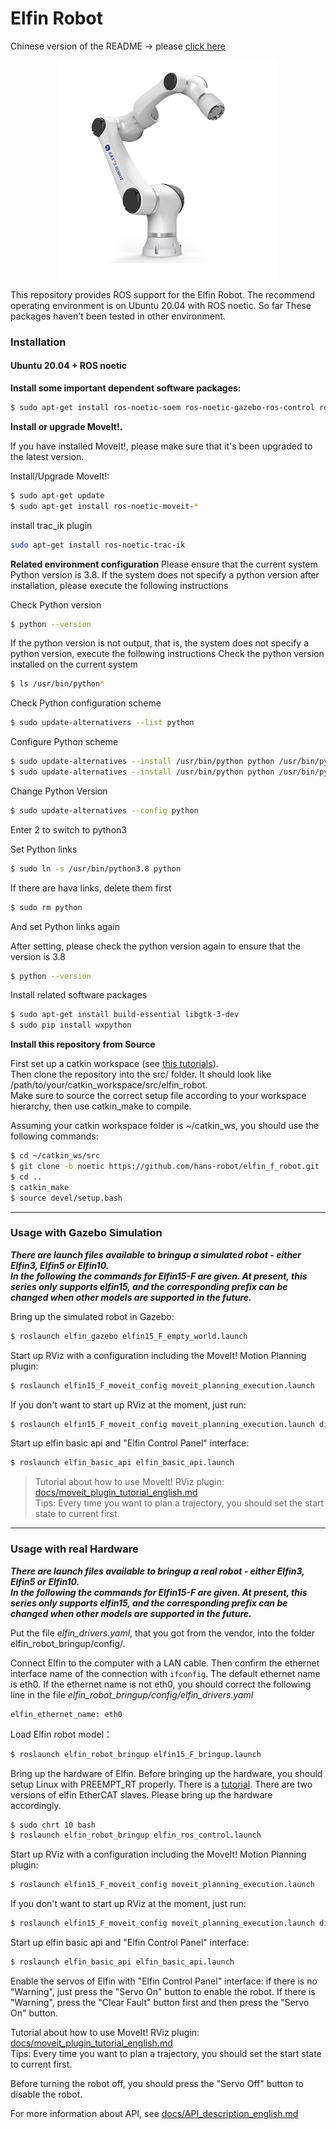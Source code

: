 Elfin Robot
======


Chinese version of the README -> please [click here](./README_cn.md)


<p align="center">
  <img src="docs/images/elfin.png" />
</p>

This repository provides ROS support for the Elfin Robot. The recommend operating environment is on Ubuntu 20.04 with ROS noetic. So far These packages haven't been tested in other environment.

### Installation

#### Ubuntu 20.04 + ROS noetic

**Install some important dependent software packages:**
```sh
$ sudo apt-get install ros-noetic-soem ros-noetic-gazebo-ros-control ros-noetic-ros-control ros-noetic-ros-controllers
```
**Install or upgrade MoveIt!.** 

If you have installed MoveIt!, please make sure that it's been upgraded to the latest version.

Install/Upgrade MoveIt!:

```sh
$ sudo apt-get update
$ sudo apt-get install ros-noetic-moveit-*
```

install trac_ik plugin
```sh
sudo apt-get install ros-noetic-trac-ik
```

**Related environment configuration**
Please ensure that the current system Python version is 3.8. 
If the system does not specify a python version after installation, please execute the following instructions

Check Python version
```sh
$ python --version
```

If the python version is not output, that is, the system does not specify a python version, execute the following instructions
Check the python version installed on the current system
```sh
$ ls /usr/bin/python*
```

Check Python configuration scheme
```sh
$ sudo update-alternativers --list python
```

Configure Python scheme
```sh
$ sudo update-alternatives --install /usr/bin/python python /usr/bin/python2 1
$ sudo update-alternatives --install /usr/bin/python python /usr/bin/python3 2
```

Change Python Version
```sh
$ sudo update-alternatives --config python
```
Enter 2 to switch to python3

Set Python links
```sh
$ sudo ln -s /usr/bin/python3.8 python
```

If there are hava links, delete them first
```sh
$ sudo rm python
```
And set Python links again

After setting, please check the python version again to ensure that the version is 3.8
```sh
$ python --version
```

Install related software packages
```sh
$ sudo apt-get install build-essential libgtk-3-dev
$ sudo pip install wxpython
```

**Install this repository from Source**

First set up a catkin workspace (see [this tutorials](http://wiki.ros.org/catkin/Tutorials)).  
Then clone the repository into the src/ folder. It should look like /path/to/your/catkin_workspace/src/elfin_robot.  
Make sure to source the correct setup file according to your workspace hierarchy, then use catkin_make to compile.  

Assuming your catkin workspace folder is ~/catkin_ws, you should use the following commands:
```sh
$ cd ~/catkin_ws/src
$ git clone -b noetic https://github.com/hans-robot/elfin_f_robot.git
$ cd ..
$ catkin_make
$ source devel/setup.bash
```


---

### Usage with Gazebo Simulation

***There are launch files available to bringup a simulated robot - either Elfin3, Elfin5 or Elfin10.  
In the following the commands for Elfin15-F are given.  At present, this series only supports elfin15, and the corresponding prefix can be changed when other models are supported in the future.***

Bring up the simulated robot in Gazebo:
```sh
$ roslaunch elfin_gazebo elfin15_F_empty_world.launch
```

Start up RViz with a configuration including the MoveIt! Motion Planning plugin:
```sh
$ roslaunch elfin15_F_moveit_config moveit_planning_execution.launch
```
If you don't want to start up RViz at the moment, just run:
```sh
$ roslaunch elfin15_F_moveit_config moveit_planning_execution.launch display:=false
```

Start up elfin basic api and "Elfin Control Panel" interface:
```sh
$ roslaunch elfin_basic_api elfin_basic_api.launch
```

> Tutorial about how to use MoveIt! RViz plugin: [docs/moveit_plugin_tutorial_english.md](docs/moveit_plugin_tutorial_english.md)  
Tips:
Every time you want to plan a trajectory, you should set the start state to current first.


---

###  Usage with real Hardware

***There are launch files available to bringup a real robot - either Elfin3, Elfin5 or Elfin10.  
In the following the commands for Elfin15-F are given.  At present, this series only supports elfin15, and the corresponding prefix can be changed when other models are supported in the future.***

Put the file *elfin_drivers.yaml*, that you got from the vendor, into the folder elfin_robot_bringup/config/.

Connect Elfin to the computer with a LAN cable. Then confirm the ethernet interface name of the connection with `ifconfig`. The default ethernet name is eth0. If the ethernet name is not eth0, you should correct the following line in the file *elfin_robot_bringup/config/elfin_drivers.yaml* 

```
elfin_ethernet_name: eth0
```

Load Elfin robot model：
```sh
$ roslaunch elfin_robot_bringup elfin15_F_bringup.launch
```

Bring up the hardware of Elfin. Before bringing up the hardware, you should setup Linux with PREEMPT_RT properly. There is a [tutorial](https://wiki.linuxfoundation.org/realtime/documentation/howto/applications/preemptrt_setup). There are two versions of elfin EtherCAT slaves. Please bring up the hardware accordingly.

```sh
$ sudo chrt 10 bash
$ roslaunch elfin_robot_bringup elfin_ros_control.launch
```

Start up RViz with a configuration including the MoveIt! Motion Planning plugin:
```sh
$ roslaunch elfin15_F_moveit_config moveit_planning_execution.launch
```
If you don't want to start up RViz at the moment, just run:
```sh
$ roslaunch elfin15_F_moveit_config moveit_planning_execution.launch display:=false
```

Start up elfin basic api and "Elfin Control Panel" interface:
```sh
$ roslaunch elfin_basic_api elfin_basic_api.launch
```

Enable the servos of Elfin with "Elfin Control Panel" interface: if there is no "Warning", just press the "Servo On" button to enable the robot. If there is "Warning", press the "Clear Fault" button first and then press the "Servo On" button.

Tutorial about how to use MoveIt! RViz plugin: [docs/moveit_plugin_tutorial_english.md](docs/moveit_plugin_tutorial_english.md)  
Tips:
Every time you want to plan a trajectory, you should set the start state to current first.

Before turning the robot off, you should press the "Servo Off" button to disable the robot.

For more information about API, see [docs/API_description_english.md](docs/API_description_english.md)
